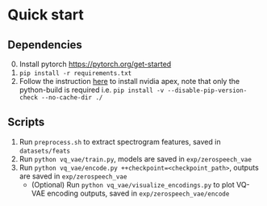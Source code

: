 # Quick start

## Dependencies

0. Install pytorch https://pytorch.org/get-started
1. `pip install -r requirements.txt`
2. Follow the instruction [here](https://github.com/NVIDIA/apex#linux) to install nvidia apex, note that only the
   python-build is required i.e. `pip install -v --disable-pip-version-check --no-cache-dir ./`

## Scripts

1. Run `preprocess.sh` to extract spectrogram features, saved in `datasets/feats`
2. Run `python vq_vae/train.py`, models are saved in `exp/zerospeech_vae`
3. Run `python vq_vae/encode.py ++checkpoint=<checkpoint_path>`, outputs are saved in `exp/zerospeech_vae`
    - (Optional) Run `python vq_vae/visualize_encodings.py` to plot VQ-VAE encoding outputs, saved
      in `exp/zerospeech_vae/encode`
